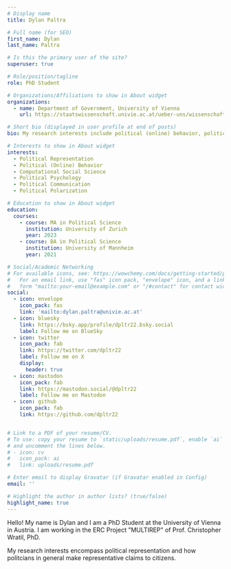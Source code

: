 ```yaml
---
# Display name
title: Dylan Paltra

# Full name (for SEO)
first_name: Dylan
last_name: Paltra

# Is this the primary user of the site?
superuser: true

# Role/position/tagline
role: PhD Student

# Organizations/Affiliations to show in About widget
organizations:
  - name: Department of Government, University of Vienna
    url: https://staatswissenschaft.univie.ac.at/ueber-uns/wissenschaftliches-personal/dylan-paltra/

# Short bio (displayed in user profile at end of posts)
bio: My research interests include political (online) behavior, political representation, political psychology, political polarization, and computational social science.

# Interests to show in About widget
interests:
  - Political Representation
  - Political (Online) Behavior
  - Computational Social Science
  - Political Psychology
  - Political Communication
  - Political Polarization

# Education to show in About widget
education:
  courses:
    - course: MA in Political Science
      institution: University of Zurich
      year: 2023
    - course: BA in Political Science
      institution: University of Mannheim
      year: 2021

# Social/Academic Networking
# For available icons, see: https://wowchemy.com/docs/getting-started/page-builder/#icons
#   For an email link, use "fas" icon pack, "envelope" icon, and a link in the
#   form "mailto:your-email@example.com" or "/#contact" for contact widget.
social:
  - icon: envelope
    icon_pack: fas
    link: 'mailto:dylan.paltra@univie.ac.at'
  - icon: bluesky
    link: https://bsky.app/profile/dpltr22.bsky.social
    label: Follow me on BlueSky
  - icon: twitter
    icon_pack: fab
    link: https://twitter.com/dpltr22
    label: Follow me on X
    display:
      header: true
  - icon: mastodon
    icon_pack: fab
    link: https://mastodon.social/@dpltr22
    label: Follow me on Mastodon
  - icon: github
    icon_pack: fab
    link: https://github.com/dpltr22


# Link to a PDF of your resume/CV.
# To use: copy your resume to `static/uploads/resume.pdf`, enable `ai` icons in `params.yaml`,
# and uncomment the lines below.
# - icon: cv
#   icon_pack: ai
#   link: uploads/resume.pdf

# Enter email to display Gravatar (if Gravatar enabled in Config)
email: ''

# Highlight the author in author lists? (true/false)
highlight_name: true
---
```


Hello! My name is Dylan and I am a PhD Student at the University of Vienna in Austria. I am working in the ERC Project "MULTIREP" of Prof. Christopher Wratil, PhD.

My research interests encompass political representation and how politcians in general make representative claims to citizens.

